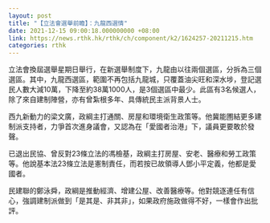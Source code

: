 ```yaml
---
layout: post
title: "【立法會選舉前瞻】：九龍西選情"
date: 2021-12-15 09:00:18.000000000 +08:00
link: https://news.rthk.hk/rthk/ch/component/k2/1624257-20211215.htm
categories: rthk
---
```


立法會換屆選舉星期日舉行，在新選舉制度下，九龍由以往兩個選區，分拆為三個選區。其中，九龍西選區，範圍不再包括九龍城，只覆蓋油尖旺和深水埗，登記選民人數大減10萬，下降至約38萬1000人，是3個選區中最少。此區有3名候選人，除了來自建制陣營，亦有曾紮根多年、具傳統民主派背景人士。

西九新動力的梁文廣，政綱主打通關、房屋和環境衛生政策等。他冀能圑結更多建制派支持者，力爭首次進身議會，又認為在「愛國者治港」下，議員更要敢於發聲。

已退出民協、曾反對23條立法的馮檢基，政綱主打房屋、安老、醫療和勞工政策等。他說基本法23條立法是憲制責任，而若按已故領導人鄧小平定義，他都是愛國者。

民建聯的鄭泳舜，政綱是推動經濟、增建公屋、改善醫療等。他對競逐連任有信心，強調建制派做到「是其是、非其非」，如果政府施政做得不好，一樣會作出批評。
